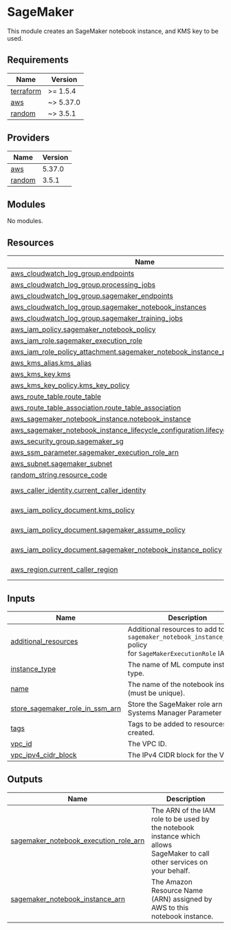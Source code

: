 # SageMaker

This module creates an SageMaker notebook instance, and KMS key to be used.

<!-- BEGINNING OF PRE-COMMIT-TERRAFORM DOCS HOOK --->
## Requirements

| Name | Version |
|------|---------|
| <a name="requirement_terraform"></a> [terraform](#requirement\_terraform) | >= 1.5.4 |
| <a name="requirement_aws"></a> [aws](#requirement\_aws) | ~> 5.37.0 |
| <a name="requirement_random"></a> [random](#requirement\_random) | ~> 3.5.1 |

## Providers

| Name | Version |
|------|---------|
| <a name="provider_aws"></a> [aws](#provider\_aws) | 5.37.0 |
| <a name="provider_random"></a> [random](#provider\_random) | 3.5.1 |

## Modules

No modules.

## Resources

| Name | Type |
|------|------|
| [aws_cloudwatch_log_group.endpoints](https://registry.terraform.io/providers/hashicorp/aws/latest/docs/resources/cloudwatch_log_group) | resource |
| [aws_cloudwatch_log_group.processing_jobs](https://registry.terraform.io/providers/hashicorp/aws/latest/docs/resources/cloudwatch_log_group) | resource |
| [aws_cloudwatch_log_group.sagemaker_endpoints](https://registry.terraform.io/providers/hashicorp/aws/latest/docs/resources/cloudwatch_log_group) | resource |
| [aws_cloudwatch_log_group.sagemaker_notebook_instances](https://registry.terraform.io/providers/hashicorp/aws/latest/docs/resources/cloudwatch_log_group) | resource |
| [aws_cloudwatch_log_group.sagemaker_training_jobs](https://registry.terraform.io/providers/hashicorp/aws/latest/docs/resources/cloudwatch_log_group) | resource |
| [aws_iam_policy.sagemaker_notebook_policy](https://registry.terraform.io/providers/hashicorp/aws/latest/docs/resources/iam_policy) | resource |
| [aws_iam_role.sagemaker_execution_role](https://registry.terraform.io/providers/hashicorp/aws/latest/docs/resources/iam_role) | resource |
| [aws_iam_role_policy_attachment.sagemaker_notebook_instance_policy](https://registry.terraform.io/providers/hashicorp/aws/latest/docs/resources/iam_role_policy_attachment) | resource |
| [aws_kms_alias.kms_alias](https://registry.terraform.io/providers/hashicorp/aws/latest/docs/resources/kms_alias) | resource |
| [aws_kms_key.kms](https://registry.terraform.io/providers/hashicorp/aws/latest/docs/resources/kms_key) | resource |
| [aws_kms_key_policy.kms_key_policy](https://registry.terraform.io/providers/hashicorp/aws/latest/docs/resources/kms_key_policy) | resource |
| [aws_route_table.route_table](https://registry.terraform.io/providers/hashicorp/aws/latest/docs/resources/route_table) | resource |
| [aws_route_table_association.route_table_association](https://registry.terraform.io/providers/hashicorp/aws/latest/docs/resources/route_table_association) | resource |
| [aws_sagemaker_notebook_instance.notebook_instance](https://registry.terraform.io/providers/hashicorp/aws/latest/docs/resources/sagemaker_notebook_instance) | resource |
| [aws_sagemaker_notebook_instance_lifecycle_configuration.lifecycle_configuration](https://registry.terraform.io/providers/hashicorp/aws/latest/docs/resources/sagemaker_notebook_instance_lifecycle_configuration) | resource |
| [aws_security_group.sagemaker_sg](https://registry.terraform.io/providers/hashicorp/aws/latest/docs/resources/security_group) | resource |
| [aws_ssm_parameter.sagemaker_execution_role_arn](https://registry.terraform.io/providers/hashicorp/aws/latest/docs/resources/ssm_parameter) | resource |
| [aws_subnet.sagemaker_subnet](https://registry.terraform.io/providers/hashicorp/aws/latest/docs/resources/subnet) | resource |
| [random_string.resource_code](https://registry.terraform.io/providers/hashicorp/random/latest/docs/resources/string) | resource |
| [aws_caller_identity.current_caller_identity](https://registry.terraform.io/providers/hashicorp/aws/latest/docs/data-sources/caller_identity) | data source |
| [aws_iam_policy_document.kms_policy](https://registry.terraform.io/providers/hashicorp/aws/latest/docs/data-sources/iam_policy_document) | data source |
| [aws_iam_policy_document.sagemaker_assume_policy](https://registry.terraform.io/providers/hashicorp/aws/latest/docs/data-sources/iam_policy_document) | data source |
| [aws_iam_policy_document.sagemaker_notebook_instance_policy](https://registry.terraform.io/providers/hashicorp/aws/latest/docs/data-sources/iam_policy_document) | data source |
| [aws_region.current_caller_region](https://registry.terraform.io/providers/hashicorp/aws/latest/docs/data-sources/region) | data source |

## Inputs

| Name | Description | Type | Default | Required |
|------|-------------|------|---------|:--------:|
| <a name="input_additional_resources"></a> [additional\_resources](#input\_additional\_resources) | Additional resources to add to the `sagemaker_notebook_instance_policy` policy<br>for `SageMakerExecutionRole` IAM role. | `list(string)` | `[]` | no |
| <a name="input_instance_type"></a> [instance\_type](#input\_instance\_type) | The name of ML compute instance type. | `string` | `"ml.t3.medium"` | no |
| <a name="input_name"></a> [name](#input\_name) | The name of the notebook instance (must be unique). | `string` | n/a | yes |
| <a name="input_store_sagemaker_role_in_ssm_arn"></a> [store\_sagemaker\_role\_in\_ssm\_arn](#input\_store\_sagemaker\_role\_in\_ssm\_arn) | Store the SageMaker role arn in Systems Manager Parameter Store. | `bool` | `false` | no |
| <a name="input_tags"></a> [tags](#input\_tags) | Tags to be added to resources created. | `map(string)` | `{}` | no |
| <a name="input_vpc_id"></a> [vpc\_id](#input\_vpc\_id) | The VPC ID. | `string` | n/a | yes |
| <a name="input_vpc_ipv4_cidr_block"></a> [vpc\_ipv4\_cidr\_block](#input\_vpc\_ipv4\_cidr\_block) | The IPv4 CIDR block for the VPC. | `string` | n/a | yes |

## Outputs

| Name | Description |
|------|-------------|
| <a name="output_sagemaker_notebook_execution_role_arn"></a> [sagemaker\_notebook\_execution\_role\_arn](#output\_sagemaker\_notebook\_execution\_role\_arn) | The ARN of the IAM role to be used by the notebook instance which allows <br>SageMaker to call other services on your behalf. |
| <a name="output_sagemaker_notebook_instance_arn"></a> [sagemaker\_notebook\_instance\_arn](#output\_sagemaker\_notebook\_instance\_arn) | The Amazon Resource Name (ARN) assigned by AWS to this notebook instance. |
<!-- END OF PRE-COMMIT-TERRAFORM DOCS HOOK --->